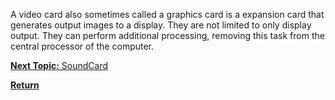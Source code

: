 A video card also sometimes called a graphics card is a expansion card that generates output images to a display. They are not limited to only display output. They can perform additional processing, removing this task from the central processor of the computer. 

[**Next Topic:** SoundCard](soundcard.md)

[**Return**](README.md)
